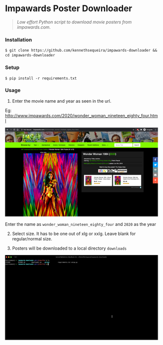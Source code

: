 # Impawards Poster Downloader

> *Low effort Python script to download movie posters from impawards.com.*


### Installation

```console
$ git clone https://github.com/kennethsequeira/impawards-downloader && cd impawards-downloader
```

### Setup

```console
$ pip install -r requirements.txt
```

### Usage 

1. Enter the movie name and year as seen in the url.

Eg: http://www.impawards.com/2020/wonder_woman_nineteen_eighty_four.html

![](/.github/impawards-wonder-woman.png)

Enter the name as `wonder_woman_nineteen_eighty_four` and `2020` as the year

2. Select size. It has to be one out of xlg or xxlg. Leave blank for regular/normal size.

3. Posters will be downloaded to a local directory `downloads`

![](/.github/imp-down.gif)

